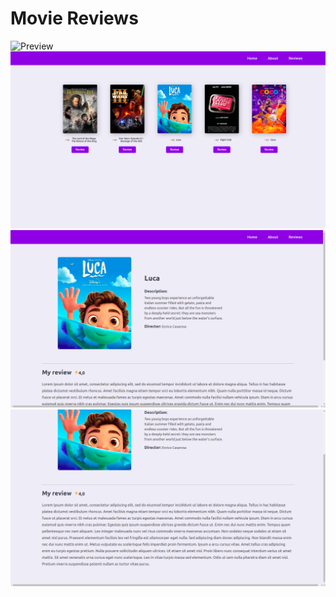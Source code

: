 # Movie Reviews

![Preview](blob:https://giphy.com/9a7b4abf-b7ec-4925-8d9d-23d60dec4972)
![Preview](https://raw.githubusercontent.com/ThamyrisSantana/movie-reviews-blog/main/public/preview-home-page.png)
![Preview](https://raw.githubusercontent.com/ThamyrisSantana/movie-reviews-blog/main/public/preview-review-page1.png)
![Preview](https://raw.githubusercontent.com/ThamyrisSantana/movie-reviews-blog/main/public/preview-review-page2.png)
